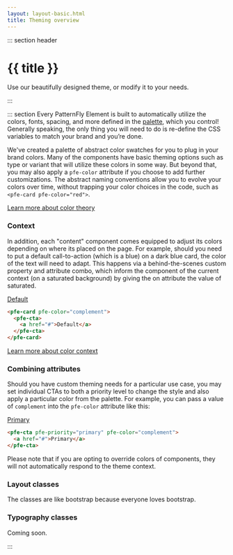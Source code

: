 ```yaml
---
layout: layout-basic.html
title: Theming overview
---
```


<script type="module" src="/node_modules/@patternfly/pfe-cta/dist/pfe-cta.min.js"></script>
<script type="module" src="/node_modules/@patternfly/pfe-card/dist/pfe-card.min.js"></script>

::: section header
# {{ title }}
<p class="tagline">Use our beautifully designed theme, or modify it to your needs.</p>
:::

::: section
Every PatternFly Element is built to automatically utilize the colors, fonts, spacing, and more defined in the [palette](/theming/palette), which you control! Generally speaking, the only thing you will need to do is re-define the CSS variables to match your brand and you’re done.

We've created a palette of abstract color swatches for you to plug in your brand colors. Many of the components have basic theming options such as type or variant that will utilize these colors in some way. But beyond that, you may also apply a `pfe-color` attribute if you choose to add further customizations. The abstract naming conventions allow you to evolve your colors over time, without trapping your color choices in the code, such as `<pfe-card pfe-color="red">`.

[Learn more about color theory]()


### Context

In addition, each "content" component comes equipped to adjust its colors depending on where its placed on the page. For example, should you need to put a default call-to-action (which is a blue) on a dark blue card, the color of the text will need to adapt. This happens via a behind-the-scenes custom property and attribute combo, which inform the component of the current context (on a saturated background) by giving the on attribute the value of saturated.

<div class="pfe-l-grid pfe-m-gutters">
  <pfe-card class="pfe-l-grid__item pfe-m-3-col pfe-m-6-col" pfe-color="complement">
    <pfe-cta>
      <a href="#">Default</a>
    </pfe-cta>
  </pfe-card>
</div>

```html
<pfe-card pfe-color="complement">
  <pfe-cta>
    <a href="#">Default</a>
  </pfe-cta>
</pfe-card>
```
[Learn more about color context]()

### Combining attributes

Should you have custom theming needs for a particular use case, you may set individual CTAs to both a priority level to change the style and also apply a particular color from the palette. For example, you can pass a value of `complement` into the `pfe-color` attribute like this:

<pfe-cta pfe-priority="primary" pfe-color="complement">
  <a href="#">Primary</a>
</pfe-cta>

```html
<pfe-cta pfe-priority="primary" pfe-color="complement">
  <a href="#">Primary</a>
</pfe-cta>
```

Please note that if you are opting to override colors of components, they will not automatically respond to the theme context.

### Layout classes

The classes are like bootstrap because everyone loves bootstrap.


### Typography classes

Coming soon.

:::
